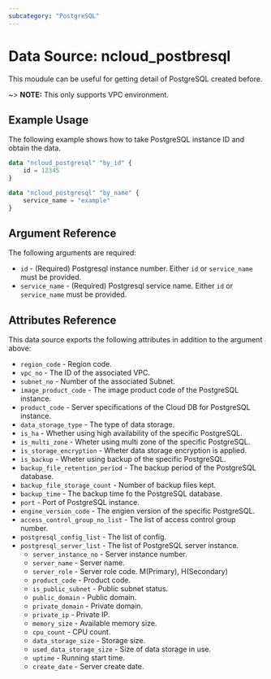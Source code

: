 ```yaml
---
subcategory: "PostgreSQL"
---
```


# Data Source: ncloud_postbresql

This moudule can be useful for getting detail of PostgreSQL created before.

~> **NOTE:** This only supports VPC environment.

## Example Usage

The following example shows how to take PostgreSQL instance ID and obtain the data.

```terraform
data "ncloud_postgresql" "by_id" {
    id = 12345
}

data "ncloud_postgresql" "by_name" {
    service_name = "example"
}
```

## Argument Reference

The following arguments are required:

* `id` - (Required) Postgresql instance number. Either `id` or `service_name` must be provided.
* `service_name` - (Required) Postgresql service name. Either `id` or `service_name` must be provided.

## Attributes Reference

This data source exports the following attributes in addition to the argument above:

* `region_code` - Region code.
* `vpc_no` - The ID of the associated VPC.
* `subnet_no` - Number of the associated Subnet.
* `image_product_code` - The image product code of the PostgreSQL instance.
* `product_code` - Server specifications of the Cloud DB for PostgreSQL instance.
* `data_storage_type` - The type of data storage.
* `is_ha` - Whether using high availability of the specific PostgreSQL.
* `is_multi_zone` - Wheter using multi zone of the specific PostgreSQL.
* `is_storage_encryption` - Wheter data storage encryption is applied.
* `is_backup` - Wheter using backup of the specific PostgreSQL.
* `backup_file_retention_period` - The backup period of the PostgreSQL database.
* `backup_file_storage_count` -  Number of backup files kept.
* `backup_time` - The backup time fo the PostgreSQL database.
* `port` - Port of PostgreSQL instance.
* `engine_version_code` - The engien version of the specific PostgreSQL.
* `access_control_group_no_list` - The list of access control group number.
* `postgresql_config_list` - The list of config.
* `postgresql_server_list` - The list of PostgreSQL server instance.
  * `server_instance_no` - Server instance number.
  * `server_name` - Server name.
  * `server_role` - Server role code. M(Primary), H(Secondary)
  * `product_code` - Product code.
  * `is_public_subnet` - Public subnet status.
  * `public_domain` - Public domain.
  * `private_domain` - Private domain.
  * `private_ip` - Private IP.
  * `memory_size` - Available memory size.
  * `cpu_count` - CPU count.
  * `data_storage_size` - Storage size.
  * `used_data_storage_size` - Size of data storage in use.
  * `uptime` - Running start time.
  * `create_date` - Server create date.